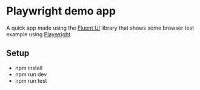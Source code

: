 # Playwright demo app

A quick app made using the [Fluent UI](https://react.fluentui.dev/) library that shows
some browser test example using [Playwright](https://playwright.dev/).

## Setup

* npm install
* npm run dev
* npm run test